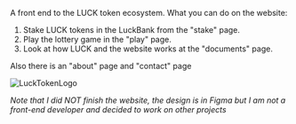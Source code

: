 A front end to the LUCK token ecosystem.
What you can do on the website:
1) Stake LUCK tokens in the LuckBank from the "stake" page.
2) Play the lottery game in the "play" page.
3) Look at how LUCK and the website works at the "documents" page.

Also there is an "about" page and "contact" page

![LuckTokenLogo](https://github.com/user-attachments/assets/31c1428c-91b1-441f-b74e-ea17c8f17459)

*Note that I did NOT finish the website, the design is in Figma but I am not a front-end developer and decided to work on other projects*
